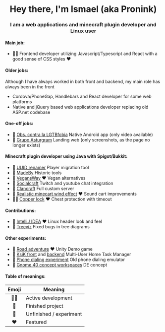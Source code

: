 <h1 align=center>
  Hey there, I'm Ismael (aka Pronink)
</h1>

<h3 align=center>
  I am a web applications and minecraft plugin developer and Linux user
</h3>

<h4>Main job:</h4>

  - 👨‍💻 Frontend developer utilizing Javascript/Typescript and React with a good sense of CSS styles ❤️

<h4>Older jobs:</h4>

Although I have always worked in both front and backend, my main role has always been in the front

  - Cordova/PhoneGap, Handlebars and React developer for some web platforms
  - Native and jQuery based web applications developer replacing old ASP.net codebase

<h4>One-off jobs:</h4>

  - 🚀 [Obs. contra la LGTBfobia](https://pronink.github.io/portfolio-om/) Native Android app (only video available)
  - 🚀 [Grupo Asturgram](https://pronink.github.io/portfolio-ga/) Landing web (only screenshots, as the page no longer exists)

<h4>Minecraft plugin developer using Java with Spigot/Bukkit:</h4>

  - 🚀 [UUID renamer](https://github.com/Pronink/uuidRenamer) Player migration tool
  - 🚀 [MadeBy](https://github.com/Pronink/madeBy) Historic tools
  - 🚀 [VegansWay](https://github.com/Pronink/vegansWay) ❤️ Vegan alternatives
  - 🧪 [Socialcraft](https://github.com/Pronink/socialcraft_plugin) Twitch and youtube chat integration
  - 🧪 [Clancraft](https://github.com/Pronink/clancraft) Full custom server
  - 🚀 [Realistic minecart wind effect](https://github.com/Pronink/realistic-minecart-wind-effect) ❤️ Sound cart improvements
  - 👨‍💻 [Copper lock](https://github.com/Pronink/copper-lock) ❤️ Chest protection with timeout

<h4>Contributions:</h4>

  - 🚀 [IntelliJ IDEA](https://github.com/JetBrains/intellij-community/pull/2565) ❤️ Linux header look and feel
  - 🚀 [Treeviz](https://github.com/Pronink/treeviz) Fixed bugs in tree diagrams

<h4>Other experiments:</h4>

  - 🚀 [Road adventure](https://github.com/Pronink/roadAdventure) ❤️ Unity Demo game
  - 🧪 [KsiK front](https://github.com/Pronink/feKsiK) and [backend](https://github.com/Pronink/beKsiK) Multi-User Home Task Manager
  - 🧪 [Phone dialing experiment](https://github.com/Pronink/phone-dialing-react) Old phone dialing emulator
  - 🧪 [Gnome 40 concept workspaces](https://github.com/Pronink/gnome40-workspaces-concept?tab=readme-ov-file) DE concept

<h4>Table of meanings:</h4>

| Emoji   | Meaning                  |
|:-------:|--------------------------|
| 👨‍💻      | Active development       |
| 🚀      | Finished project         |
| 🧪      | Unfinished / experiment  |
| ❤️       | Featured                 |
